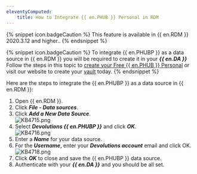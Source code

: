 ```yaml
---
eleventyComputed:
    title: How to Integrate {{ en.PHUB }} Personal in RDM
---
```

{% snippet icon.badgeCaution %}
This feature is available in {{ en.RDM }} 2020.3.12 and higher..
{% endsnippet %}

{% snippet icon.badgeCaution %}
To integrate {{ en.PHUBP }} as a data source in {{ en.RDM }} you will be required to create it in your ***{{ en.DA }}*** Follow the steps in this topic to [create your Free {{ en.PHUB }} Personal](/hub/getting-started/create-hub/hub-personal/) or visit our website to create your [vault](https://password.devolutions.net/personal) today.
{% endsnippet %}

Here are the steps to integrate the {{ en.PHUBP }} as a data source in {{ en.RDM }}:  

1. Open {{ en.RDM }}.
1. Click ***File - Data sources***.
1. Click ***Add a New Data Source***.  
![KB4715.png](/img/en/kb/KB4715.png)
1. Select ***Devolutions {{ en.PHUBP }}*** and click ***OK***.  
![KB4716.png](/img/en/kb/KB4716.png)
1. Enter a ***Name*** for your data source.
1. For the ***Username***, enter your ***Devolutions account*** email and click OK.  
![KB4718.png](/img/en/kb/KB4718.png)
1. Click ***OK*** to close and save the {{ en.PHUBP }} data source.
1. Authenticate with your ***{{ en.DA }}*** and you should be all set.
